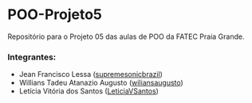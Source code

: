 # POO-Projeto5

Repositório para o Projeto 05 das aulas de POO da FATEC Praia Grande.

### Integrantes:
* Jean Francisco Lessa ([supremesonicbrazil](https://github.com/supremesonicbrazil))
* Willians Tadeu Atanazio Augusto ([wiliansaugusto](https://github.com/wiliansaugusto))
* Letícia Vitória dos Santos ([LeticiaVSantos](https://github.com/LeticiaVSantos))
